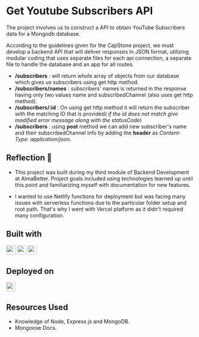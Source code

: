 # Get Youtube Subscribers API

The project involves us to construct a API to obtain YouTube Subscribers data for a Mongodb database.

According to the guidelines given for the CapStone project, we must develop a backend API that will deliver responses in JSON format, utilizing modular coding that uses separate files for each api connection, a separate file to handle the database and an app for all routes.

- **/subscribers** : will return whole array of objects from our database which gives us subscribers using get http method.
- **/subscribers/names** : subscribers' names is returned in the response having only two values name and subscribedChannel (also uses get http method).
- **/subscribers/:id** : On using get http method it will return the subscriber with the matching ID that is provided( _if the id does not match give modified error message along with the statusCode_)
- **/subscribers** : using **post** method we can add new subscriber's name and their subscribedChannel info by adding the **header** as _Content-Type: application/json_.

## Reflection 💠

- This project was built during my third module of Backend Development at AlmaBetter. Project goals included using technologies learned up until this point and familiarizing myself with documentation for new features.

- I wanted to use Netlify functions for deployment but was facing many issues with serverless functions due to the particular folder setup and root path. That's why I went with Vercel platform as it didn't required many configuration.

## Built with

 <img src="https://img.shields.io/badge/Node.js-43853D?style=for-the-badge&logo=node.js&logoColor=white" height="25">
<img src="https://img.shields.io/badge/Express.js-404D59?style=for-the-badge" height="25">
<img src="https://img.shields.io/badge/MongoDB-4EA94B?style=for-the-badge&logo=mongodb&logoColor=white" height="25">

## Deployed on

<img src="https://img.shields.io/badge/Vercel-000000?style=for-the-badge&logo=vercel&logoColor=white" height="25">

## Resources Used

- Knowledge of Node, Express js and MongoDB.
- Mongoose Docs.

